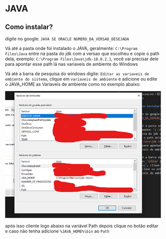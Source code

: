 # JAVA

## Como instalar?

digite no google: `JAVA SE ORACLE NUMERO_DA_VERSAO_DESEJADA`

Vá até a pasta onde foi instalado o JAVA, geralmente: `C:\Program Files\Java` entre na pasta do jdk com a versao que escolheu e copie o path dela, exemplo: `C:\Program Files\Java\jdk-18.0.2.1`, você vai precisar dele para apontar esse path lá nas variaveis de ambiente do Windows

Vá até a barra de pesquisa do windows digite: `Editar as variaveis de embiente do sistema`, clique em `variaveis de ambiente` e adicione ou edite o JAVA_HOME as Variaveis de ambiente como no exemplo abaixo:

![alt](./imgs/variaveis_de_emabiente.png)

após isso cliente logo abaixo na variável Path depois clique no botão editar e caso não tenha adicione `%JAVA_HOME%\bin` ao `Path`

